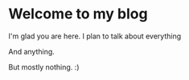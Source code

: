 # Welcome to my blog

I'm glad you are here. I plan to talk about everything

And anything.

But mostly nothing.
:)
